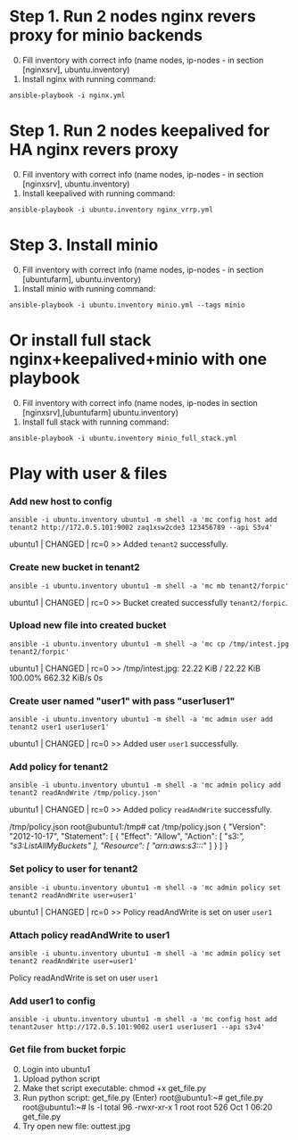 # Step 1. Run 2 nodes nginx revers proxy for minio backends
0. Fill inventory with correct info (name nodes, ip-nodes - in section [nginxsrv], ubuntu.inventory)
0. Install nginx with running command: 
```
ansible-playbook -i nginx.yml
```

# Step 1. Run 2 nodes keepalived for HA nginx revers proxy
0. Fill inventory with correct info (name nodes, ip-nodes - in section [nginxsrv], ubuntu.inventory)
0. Install keepalived with running command: 
```
ansible-playbook -i ubuntu.inventory nginx_vrrp.yml
```

# Step 3. Install minio
0. Fill inventory with correct info (name nodes, ip-nodes - in section [ubuntufarm], ubuntu.inventory)
0. Install minio with running command: 
```
ansible-playbook -i ubuntu.inventory minio.yml --tags minio
```

# Or install full stack nginx+keepalived+minio with one playbook
0. Fill inventory with correct info (name nodes, ip-nodes in section [nginxsrv],[ubuntufarm] ubuntu.inventory)
0. Install full stack with running command: 
```
ansible-playbook -i ubuntu.inventory minio_full_stack.yml
```

# Play with user & files
### Add new host to config
```
ansible -i ubuntu.inventory ubuntu1 -m shell -a 'mc config host add tenant2 http://172.0.5.101:9002 zaq1xsw2cde3 123456789 --api S3v4'
```
ubuntu1 | CHANGED | rc=0 >>
Added `tenant2` successfully.

### Create new bucket in tenant2
```
ansible -i ubuntu.inventory ubuntu1 -m shell -a 'mc mb tenant2/forpic'
```
ubuntu1 | CHANGED | rc=0 >>
Bucket created successfully `tenant2/forpic`.

### Upload new file into created bucket
```
ansible -i ubuntu.inventory ubuntu1 -m shell -a 'mc cp /tmp/intest.jpg tenant2/forpic'
```
ubuntu1 | CHANGED | rc=0 >>
/tmp/intest.jpg:  22.22 KiB / 22.22 KiB  100.00% 662.32 KiB/s 0s

### Create user named "user1" with pass "user1user1"
```
ansible -i ubuntu.inventory ubuntu1 -m shell -a 'mc admin user add tenant2 user1 user1user1'
```
ubuntu1 | CHANGED | rc=0 >>
Added user `user1` successfully.

### Add policy for tenant2
```
ansible -i ubuntu.inventory ubuntu1 -m shell -a 'mc admin policy add tenant2 readAndWrite /tmp/policy.json'
```
ubuntu1 | CHANGED | rc=0 >>
Added policy `readAndWrite` successfully.

/tmp/policy.json
root@ubuntu1:/tmp# cat /tmp/policy.json
{
 "Version": "2012-10-17",
 "Statement": [
   {
     "Effect": "Allow",
     "Action": [
       "s3:*",
   "s3:ListAllMyBuckets"
     ],
     "Resource": [
       "arn:aws:s3:::*"
     ]
   }
 ]
}

### Set policy to user for tenant2
```
ansible -i ubuntu.inventory ubuntu1 -m shell -a 'mc admin policy set tenant2 readAndWrite user=user1'
```
ubuntu1 | CHANGED | rc=0 >>
Policy readAndWrite is set on user `user1`

### Attach policy readAndWrite to user1
```
ansible -i ubuntu.inventory ubuntu1 -m shell -a 'mc admin policy set tenant2 readAndWrite user=user1'
```
Policy readAndWrite is set on user `user1`

### Add user1 to config
```
ansible -i ubuntu.inventory ubuntu1 -m shell -a 'mc config host add tenant2user http://172.0.5.101:9002 user1 user1user1 --api s3v4'
```

### Get file from bucket forpic
0. Login into ubuntu1
0. Upload python script
0. Make thet script executable: chmod +x get_file.py
0. Run python script: get_file.py (Enter)
root@ubuntu1:~# get_file.py
root@ubuntu1:~# ls -l
total 96
-rwxr-xr-x 1 root root   526 Oct  1 06:20 get_file.py
0. Try open new file: outtest.jpg
